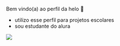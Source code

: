 Bem vindo(a) ao perfil da helo 🐣
- utilizo esse perfil para projetos escolares
- sou estudante do alura


![](https://media.giphy.com/media/Wsk2nOmv1C4PgxVE0o/giphy.gif?cid=790b7611f49nqj0erd3uyv152twzgeog1grga8up1n5zvyrj&ep=v1_gifs_search&rid=giphy.gif&ct=g)
